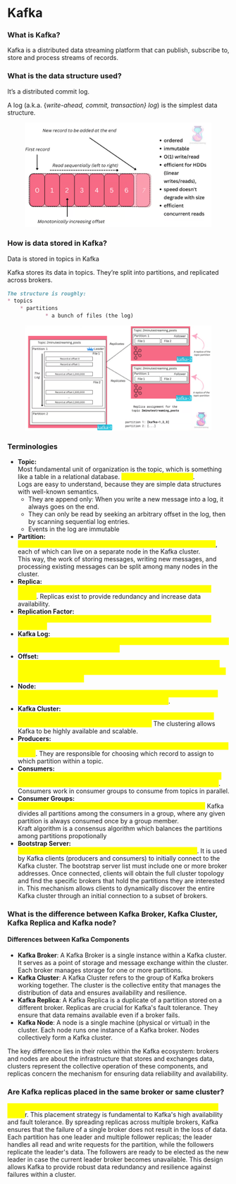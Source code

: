 # Kafka

### What is Kafka?

Kafka is a distributed data streaming platform that can publish, subscribe to, store and process streams of records.

### What is the data structure used?

It’s a distributed commit log.

A log (a.k.a. {_write-ahead, commit, transaction} log_) is the simplest data structure.

<figure><img src="../../.gitbook/assets/image.png" alt=""><figcaption></figcaption></figure>



### How is data stored in Kafka?

Data is stored in topics in Kafka

Kafka stores its data in topics. They’re split into partitions, and replicated across brokers.

```markdown
The structure is roughly:
* topics
    * partitions
            * a bunch of files (the log)
```

<figure><img src="../../.gitbook/assets/image (1).png" alt=""><figcaption></figcaption></figure>

### Terminologies

* **Topic:** \
  Most fundamental unit of organization is the topic, which is something like a table in a relational database. <mark style="color:yellow;">A topic is a log of events</mark>. \
  Logs are easy to understand, because they are simple data structures with well-known semantics.
  * They are append only: When you write a new message into a log, it always goes on the end.
  * They can only be read by seeking an arbitrary offset in the log, then by scanning sequential log entries.&#x20;
  * Events in the log are immutable
* **Partition:**\
  <mark style="color:yellow;">Partitioning takes the single topic log and breaks it into multiple logs</mark>, each of which can live on a separate node in the Kafka cluster. \
  This way, the work of storing messages, writing new messages, and processing existing messages can be split among many nodes in the cluster.
* **Replica:**\
  <mark style="color:yellow;">A replica of a partition is a "copy" of the data, stored on a different broker</mark>. Replicas exist to provide redundancy and increase data availability.
* **Replication Factor:**\
  <mark style="color:yellow;">The replication factor is the number of nodes to which your data is replicated</mark>
* **Kafka Log:**\
  <mark style="color:yellow;">Kafka log is a distributed commit log present inside a partition which has an monotonically increasing offset.</mark>
* **Offset:** \
  <mark style="color:yellow;">The offset is a unique identifier for each message within a partition. It denotes the position of a message within the log and allows consumers to track their progress.</mark>
* **Node:** \
  <mark style="color:yellow;">A node is a single machine (physical or virtual) that is part of a Kafka cluster. Each node hosts one or more Kafka brokers</mark>.
* **Kafka Cluster:** \
  <mark style="color:yellow;">A Kafka cluster is a group of nodes or servers that work together to manage and store Kafka topics and partitions.</mark> The clustering allows Kafka to be highly available and scalable.
* **Producers:** \
  <mark style="color:yellow;">Producers are applications or processes that publish messages to Kafka topics</mark>. They are responsible for choosing which record to assign to which partition within a topic.
* **Consumers:** \
  <mark style="color:yellow;">Consumers are applications or processes that subscribe to topics and process the stream of records produced to them by the Kafka cluster</mark>. Consumers work in consumer groups to consume from topics in parallel.
* **Consumer Groups:**\
  <mark style="color:yellow;">A consumer group is a set of consumers that reads from a topic.</mark> Kafka divides all partitions among the consumers in a group, where any given partition is always consumed once by a group member.\
  Kraft algorithm is a consensus algorithm which balances the partitions among partitions propotionally
* **Bootstrap Server:**\
  <mark style="color:yellow;">A Bootstrap Server is an entry point into the Kafka ecosystem</mark>. It is used by Kafka clients (producers and consumers) to initially connect to the Kafka cluster. The bootstrap server list must include one or more broker addresses. Once connected, clients will obtain the full cluster topology and find the specific brokers that hold the partitions they are interested in. This mechanism allows clients to dynamically discover the entire Kafka cluster through an initial connection to a subset of brokers.

### **What is the difference between Kafka Broker, Kafka Cluster, Kafka Replica and Kafka node?**

#### Differences between Kafka Components

* **Kafka Broker**: A Kafka Broker is a single instance within a Kafka cluster. It serves as a point of storage and message exchange within the cluster. Each broker manages storage for one or more partitions.
* **Kafka Cluster**: A Kafka Cluster refers to the group of Kafka brokers working together. The cluster is the collective entity that manages the distribution of data and ensures availability and resilience.
* **Kafka Replica**: A Kafka Replica is a duplicate of a partition stored on a different broker. Replicas are crucial for Kafka's fault tolerance. They ensure that data remains available even if a broker fails.
* **Kafka Node**: A node is a single machine (physical or virtual) in the cluster. Each node runs one instance of a Kafka broker. Nodes collectively form a Kafka cluster.

The key difference lies in their roles within the Kafka ecosystem: brokers and nodes are about the infrastructure that stores and exchanges data, clusters represent the collective operation of these components, and replicas concern the mechanism for ensuring data reliability and availability.

### Are Kafka replicas placed in the same broker or same cluster?

<mark style="color:yellow;">Kafka replicas are placed across different brokers within the same Kafka cluste</mark>r. This placement strategy is fundamental to Kafka's high availability and fault tolerance. By spreading replicas across multiple brokers, Kafka ensures that the failure of a single broker does not result in the loss of data. Each partition has one leader and multiple follower replicas; the leader handles all read and write requests for the partition, while the followers replicate the leader's data. The followers are ready to be elected as the new leader in case the current leader broker becomes unavailable. This design allows Kafka to provide robust data redundancy and resilience against failures within a cluster.
